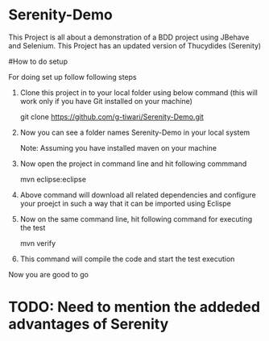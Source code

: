 # Serenity-Demo
This Project is all about a demonstration of a BDD project using JBehave and Selenium. This Project has an updated version of Thucydides (Serenity)

#How to do setup

For doing set up follow following steps
	 	
1. Clone this project in to your local folder using below command (this will work only if you have Git installed on your machine)

	 git clone https://github.com/g-tiwari/Serenity-Demo.git
	 
2. Now you can see a folder names Serenity-Demo in your local system

	 Note: Assuming you have installed maven on your machine
3. Now open the project in command line and hit following commmand

	 mvn eclipse:eclipse
4. Above command will download all related dependencies and configure your proejct in such a way that it can be imported using Eclispe
5. Now on the same command line, hit following command for executing the test

	 mvn verify
	 
6. This command will compile the code and start the test execution

Now you are good to go 

# TODO: Need to mention the addeded advantages of Serenity

